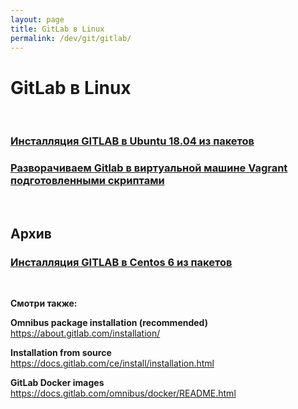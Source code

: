 ```yaml
---
layout: page
title: GitLab в Linux
permalink: /dev/git/gitlab/
---
```


# GitLab в Linux

<br/>

### [Инсталляция GITLAB в Ubuntu 18.04 из пакетов](/dev/git/gitlab/install/ubuntu/)

### [Разворачиваем Gitlab в виртуальной машине Vagrant подготовленными скриптами](/linux/virtual/vagrant/vagrant-gitlab/)

<br/>

## Архив

### [Инсталляция GITLAB в Centos 6 из пакетов](/dev/git/gitlab/install/centos/6/)

<br/>

**Смотри также:**

**Omnibus package installation (recommended)**  
https://about.gitlab.com/installation/

**Installation from source**  
https://docs.gitlab.com/ce/install/installation.html

**GitLab Docker images**  
https://docs.gitlab.com/omnibus/docker/README.html

